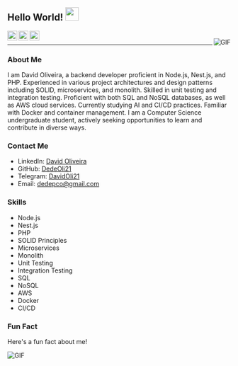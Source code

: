 ## Hello World! <img src="https://raw.githubusercontent.com/iampavangandhi/iampavangandhi/master/gifs/Hi.gif" width="30px"></h2>


<a href="https://www.linkedin.com/in/david-oliveira-029a67140/">
  <img align="left" alt="Ajay's Linkdein" width="22px" src="https://cdn.jsdelivr.net/npm/simple-icons@v3/icons/linkedin.svg" />
</a>
<a href="https://github.com/DedeOli21">
  <img align="left" alt="Ajay's Github" width="22px" src="https://cdn.jsdelivr.net/npm/simple-icons@v3/icons/github.svg" />
</a>
<a href="https://t.me/DavidOli21">
  <img align="left" alt="Ajay's Telegram" width="22px" src="https://cdn.jsdelivr.net/npm/simple-icons@v3/icons/telegram.svg" />
</a>
<br />
<img align="right" alt="GIF" src="https://media.giphy.com/media/13HgwGsXF0aiGY/giphy.gif" />

---

### About Me

I am David Oliveira, a backend developer proficient in Node.js, Nest.js, and PHP. Experienced in various project architectures and design patterns including SOLID, microservices, and monolith. Skilled in unit testing and integration testing. Proficient with both SQL and NoSQL databases, as well as AWS cloud services. Currently studying AI and CI/CD practices. Familiar with Docker and container management. I am a Computer Science undergraduate student, actively seeking opportunities to learn and contribute in diverse ways.

### Contact Me

- LinkedIn: [David Oliveira](https://www.linkedin.com/in/david-oliveira-029a67140/)
- GitHub: [DedeOli21](https://github.com/DedeOli21)
- Telegram: [DavidOli21](https://t.me/DavidOli21)
- Email: dedepco@gmail.com

### Skills

- Node.js
- Nest.js
- PHP
- SOLID Principles
- Microservices
- Monolith
- Unit Testing
- Integration Testing
- SQL
- NoSQL
- AWS
- Docker
- CI/CD

### Fun Fact

Here's a fun fact about me!

![GIF](https://media.giphy.com/media/13HgwGsXF0aiGY/giphy.gif)

